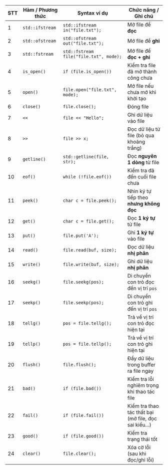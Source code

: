 | STT | Hàm / Phương thức | Syntax ví dụ                           | Chức năng / Ghi chú                                   |
| --- | ----------------- | -------------------------------------- | ----------------------------------------------------- |
| 1   | `std::ifstream`   | `std::ifstream in("file.txt");`        | Mở file để **đọc**                                    |
| 2   | `std::ofstream`   | `std::ofstream out("file.txt");`       | Mở file để **ghi**                                    |
| 3   | `std::fstream`    | `std::fstream file("file.txt", mode);` | Mở file để **đọc + ghi**                              |
| 4   | `is_open()`       | `if (file.is_open())`                  | Kiểm tra file đã mở thành công chưa                   |
| 5   | `open()`          | `file.open("file.txt", mode);`         | Mở file nếu chưa mở khi khởi tạo                      |
| 6   | `close()`         | `file.close();`                        | Đóng file                                             |
| 7   | `<<`              | `file << "Hello";`                     | Ghi dữ liệu vào file                                  |
| 8   | `>>`              | `file >> x;`                           | Đọc dữ liệu từ file (bỏ qua khoảng trắng)             |
| 9   | `getline()`       | `std::getline(file, str);`             | Đọc **nguyên 1 dòng** từ file                         |
| 10  | `eof()`           | `while (!file.eof())`                  | Kiểm tra đã đến cuối file chưa                        |
| 11  | `peek()`          | `char c = file.peek();`                | Nhìn ký tự tiếp theo **nhưng không đọc**              |
| 12  | `get()`           | `char c = file.get();`                 | Đọc **1 ký tự** từ file                               |
| 13  | `put()`           | `file.put('A');`                       | Ghi **1 ký tự** vào file                              |
| 14  | `read()`          | `file.read(buf, size);`                | Đọc dữ liệu **nhị phân**                              |
| 15  | `write()`         | `file.write(buf, size);`               | Ghi dữ liệu **nhị phân**                              |
| 16  | `seekg()`         | `file.seekg(pos);`                     | Di chuyển con trỏ đọc đến vị trí `pos`                |
| 17  | `seekp()`         | `file.seekp(pos);`                     | Di chuyển con trỏ ghi đến vị trí `pos`                |
| 18  | `tellg()`         | `pos = file.tellg();`                  | Trả về vị trí con trỏ đọc hiện tại                    |
| 19  | `tellp()`         | `pos = file.tellp();`                  | Trả về vị trí con trỏ ghi hiện tại                    |
| 20  | `flush()`         | `file.flush();`                        | Đẩy dữ liệu trong buffer ra file ngay                 |
| 21  | `bad()`           | `if (file.bad())`                      | Kiểm tra lỗi nghiêm trọng khi thao tác file           |
| 22  | `fail()`          | `if (file.fail())`                     | Kiểm tra thao tác thất bại (mở file, đọc sai kiểu...) |
| 23  | `good()`          | `if (file.good())`                     | Kiểm tra trạng thái tốt                               |
| 24  | `clear()`         | `file.clear();`                        | Xóa cờ lỗi (sau khi đọc/ghi lỗi)                      |
